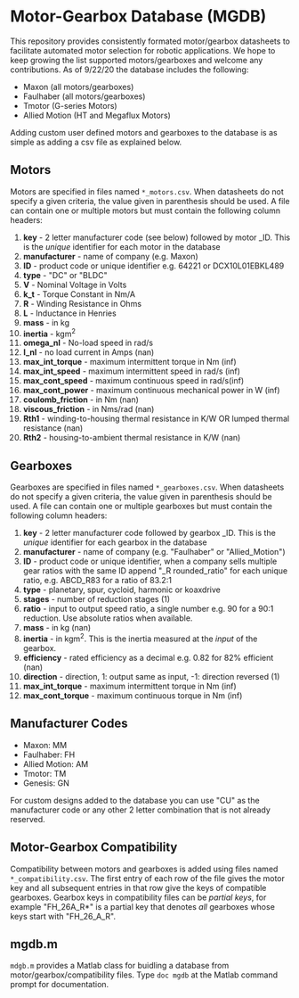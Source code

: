 # Motor-Gearbox Database (MGDB)
This repository provides consistently formated motor/gearbox datasheets to facilitate automated motor selection for robotic applications. We hope to keep growing the list supported motors/gearboxes and welcome any contributions. As of 9/22/20 the database includes the following:
* Maxon (all motors/gearboxes)
* Faulhaber (all motors/gearboxes) 
* Tmotor (G-series Motors)
* Allied Motion (HT and Megaflux Motors)

Adding custom user defined motors and gearboxes to the database is as simple as adding a csv file as explained below. 

## Motors 
Motors are specified in files named `*_motors.csv`. When datasheets do not specify a given criteria, the value given in parenthesis should be used. A file can contain one or multiple motors but must contain the following column headers:

1. **key** - 2 letter manufacturer code (see below) followed by motor _ID. This is the *unique* identifier for each motor in the database 
1. **manufacturer** - name of company (e.g. Maxon) 
1. **ID** - product code or unique identifier e.g. 64221 or DCX10L01EBKL489
1. **type** - "DC" or "BLDC" 
1. **V** - Nominal Voltage in Volts
1. **k_t** - Torque Constant in Nm/A
1. **R** - Winding Resistance in Ohms 
1. **L** - Inductance in Henries
1. **mass** - in kg 
1. **inertia** - kgm<sup>2</sup>
1. **omega_nl** - No-load speed in rad/s 
1. **I_nl** - no load current in Amps (nan)
1. **max_int_torque** - maximum intermittent torque in Nm (inf)
1. **max_int_speed** - maximum intermittent speed in rad/s (inf)
1. **max_cont_speed** - maximum continuous speed in rad/s(inf)
1. **max_cont_power** - maximum continuous mechanical power in W (inf)
1. **coulomb_friction** - in Nm (nan) 
1. **viscous_friction** - in Nms/rad (nan)
1. **Rth1** - winding-to-housing thermal resistance in K/W OR lumped thermal resistance (nan)
1. **Rth2** - housing-to-ambient thermal resistance in K/W (nan)


## Gearboxes 
Gearboxes are specified in files named `*_gearboxes.csv`. When datasheets do not specify a given criteria, the value given in parenthesis should be used. A file can contain one or multiple gearboxes but must contain the following column headers:
1. **key** - 2 letter manufacturer code followed by gearbox _ID. This is the *unique* identifier for each gearbox in the database 
1. **manufacturer** - name of company (e.g. "Faulhaber" or "Allied_Motion")  
1. **ID** - product code or unique identifier, when a company sells multiple gear ratios with the same ID append  "_R rounded_ratio" for each unique ratio, e.g. ABCD_R83 for a ratio of 83.2:1
1. **type** - planetary, spur, cycloid, harmonic or koaxdrive
1. **stages** - number of reduction stages (1)
1. **ratio** - input to output speed ratio, a single number e.g. 90 for a 90:1 reduction. Use absolute ratios when available.  
1. **mass** - in kg (nan)
1. **inertia** - in kgm<sup>2</sup>. This is the inertia measured at the *input* of the gearbox. 
1. **efficiency** - rated efficiency as a decimal e.g. 0.82 for 82% efficient (nan)
1. **direction** - direction, 1: output same as input, -1: direction reversed (1)
1. **max_int_torque** - maximum intermittent torque in Nm (inf) 
1. **max_cont_torque** - maximum continuous torque in Nm (inf)

## Manufacturer Codes 

* Maxon: MM 
* Faulhaber: FH
* Allied Motion: AM
* Tmotor: TM 
* Genesis: GN 

For custom designs added to the database you can use "CU" as the manufacturer code or any other 2 letter combination that is not already reserved. 

## Motor-Gearbox Compatibility 
Compatibility between motors and gearboxes is added using files named  `*_compatibility.csv`. The first entry of each row of the file gives the motor key and all subsequent entries in that row give the keys of compatible gearboxes. Gearbox keys in compatibility files can be *partial keys*, for example "FH_26A_R*" is a partial key that denotes *all* gearboxes whose keys start with "FH_26_A_R". 

## mgdb.m 
`mdgb.m` provides a Matlab class for buidling a database from motor/gearbox/compatibility files. Type `doc mgdb` at the Matlab command prompt for documentation.


